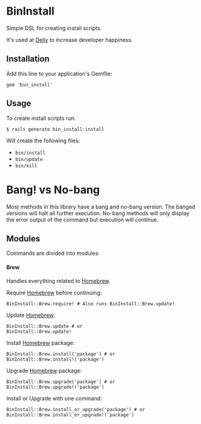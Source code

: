# BinInstall

Simple DSL for creating install scripts.

It's used at [Deliv](https://www.deliv.co/) to increase developer happiness.

## Installation

Add this line to your application's Gemfile:

    gem 'bin_install'

## Usage

To create install scripts run:

    $ rails generate bin_install:install

Will create the following files:

  * `bin/install`
  * `bin/update`
  * `bin/kill`

# Bang! vs No-bang

Most methods in this library have a bang and no-bang version. The banged versions will halt all further execution. No-bang methods will only display the error output of the command but execution will continue.

## Modules

Commands are divided into modules:

#### Brew

Handles everything related to [Homebrew](https://brew.sh/).

Require [Homebrew](https://brew.sh/) before continuing:

    BinInstall::Brew.require! # Also runs BinInstall::Brew.update!

Update [Homebrew](https://brew.sh/):

    BinInstall::Brew.update # or
    BinInstall::Brew.update!

Install [Homebrew](https://brew.sh/) package:

    BinInstall::Brew.install('package') # or
    BinInstall::Brew.install!('package')

Upgrade [Homebrew](https://brew.sh/) package:

    BinInstall::Brew.upgrade('package') # or
    BinInstall::Brew.upgrade!('package')

Install or Upgrade with one command:

    BinInstall::Brew.install_or_upgrade('package') # or
    BinInstall::Brew.install_or_upgrade!('package')
